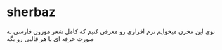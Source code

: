 # sherbaz
توی این مخزن میخوایم نرم افزاری رو معرفی کنیم که کامل شعر موزون فارسی به صورت حرفه ای با هر قالبی رو بگه 
